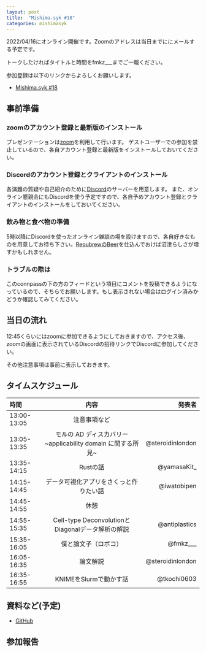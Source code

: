 ```yaml
---
layout: post
title:  "Mishima.syk #18"
categories: mishimasyk
---
```


2022/04/16にオンライン開催です。Zoomのアドレスは当日までににメールする予定です。

トークしたければタイトルと時間をfmkz___までご一報ください。

参加登録は以下のリンクからよろしくお願いします。

- [Mishima.syk #18](https://connpass.com/event/242890/)

## 事前準備

### zoomのアカウント登録と最新版のインストール

プレゼンテーションは[zoom](https://zoom.us/jp-jp/meetings.html)を利用して行います。
ゲストユーザーでの参加を禁止しているので、各自アカウント登録と最新版をインストールしておいてください。

### Discordのアカウント登録とクライアントのインストール

各演題の質疑や自己紹介のために[Discord](https://discord.com/)のサーバーを用意します。
また、オンライン懇親会にもDiscordを使う予定ですので、各自予めアカウント登録とクライアントのインストールをしておいてください。

### 飲み物と食べ物の準備

5時以降にDiscordを使ったオンライン雑談の場を設けますので、各自好きなものを用意してお待ち下さい。[RepubrewのBeer](https://repubrew.stores.jp/)を仕込んでおけば沼津らしさが増すかもしれません。

### トラブルの際は

このconnpassの下の方のフィードという項目にコメントを投稿できるようになっているので、そちらでお願いします。もし表示されない場合はログイン済みかどうか確認してみてください。


## 当日の流れ

12:45くらいにはzoomに参加できるようにしておきますので、アクセス後、zoomの画面に表示されているDiscordの招待リンクでDiscordに参加してください。

その他注意事項は事前に表示しておきます。


## タイムスケジュール

| 時間 | 内容| 発表者 |
|:------------ |:--------------:| ------------:|
|13:00-13:05|注意事項など||
|13:05-13:35|モルの AD ディスカバリー　~applicability domain に関する所見~|@steroidinlondon|
|13:35-14:15|Rustの話|@yamasaKit_|
|14:15-14:45|データ可視化アプリをさくっと作りたい話|@iwatobipen|
|14:45-14:55|休憩||
|14:55-15:35|Cell-type DeconvolutionとDiagonalデータ解析の解説|@antiplastics|
|15:35-16:05|僕と論文子（ロボコ）|@fmkz___|
|16:05-16:35|論文解説|@steroidinlondon|
|16:35-16:55|KNIMEをSlurmで動かす話|@tkochi0603|

## 資料など(予定)

- [GitHub](https://github.com/Mishima-syk/18)

## 参加報告


